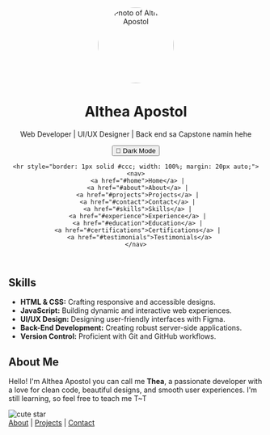 <!DOCTYPE html>
<html lang="en">
<head>
  <meta charset="UTF-8">
  <meta name="viewport" content="width=device-width, initial-scale=1">
  <meta name="description" content="Althea Apostol's personal web portfolio showcasing skills, projects, and experience.">
  <title>Portfolio</title>
  <link rel="stylesheet" href="style.css">
  <script src="javascript.js" defer></script>
</head>

<body>
  <header class="responsive-header">
    <div class="profile-photo">
      <img src="assets/images/logo.png" alt="Photo of Althea Apostol" style="width:150px; height:auto; border-radius:50%;">
    </div>
    <h1>Althea Apostol</h1>
    <p>Web Developer | UI/UX Designer | Back end sa Capstone namin hehe</p>
    <button class="toggle-btn" onclick="toggleTheme()">🌙 Dark Mode</button>

    <hr style="border: 1px solid #ccc; width: 100%; margin: 20px auto;">
    <nav>
      <a href="#home">Home</a> | 
      <a href="#about">About</a> | 
      <a href="#projects">Projects</a> | 
      <a href="#contact">Contact</a> | 
      <a href="#skills">Skills</a> | 
      <a href="#experience">Experience</a> | 
      <a href="#education">Education</a> | 
      <a href="#certifications">Certifications</a> | 
      <a href="#testimonials">Testimonials</a>
    </nav>
  </header>

  <section id="skills" class="skills">
    <h2>Skills</h2>
    <ul>
      <li><strong>HTML & CSS:</strong> Crafting responsive and accessible designs.</li>
      <li><strong>JavaScript:</strong> Building dynamic and interactive web experiences.</li>
      <li><strong>UI/UX Design:</strong> Designing user-friendly interfaces with Figma.</li>
      <li><strong>Back-End Development:</strong> Creating robust server-side applications.</li>
      <li><strong>Version Control:</strong> Proficient with Git and GitHub workflows.</li>
    </ul>
  </section>

  <section id="about" class="about">
    <h2>About Me</h2>
    <p>Hello! I'm Althea Apostol you can call me <strong>Thea</strong>, a passionate developer with a love for clean code, beautiful designs, and smooth user experiences. I'm still learning, so feel free to teach me T~T</p>
  </section>

  <!-- Add your other sections here -->

  <footer class="cute-footer">
    <div class="footer-content">
      <img src="https://cdn-icons-png.flaticon.com/512/616/616408.png" alt="cute star" class="footer-icon">
      <nav class="footer-nav"> 
        <a href="#about">About</a> | 
        <a href="#projects">Projects</a> | 
        <a href="#contact">Contact</a>
      </nav>
    </div>
  </footer>
</body>
</html>
